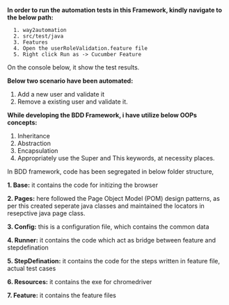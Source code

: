 **In order to run the automation tests in this Framework, kindly navigate to the below path:**


      1. way2automation
      2. src/test/java
      3. Features
      4. Open the userRoleValidation.feature file
      5. Right click Run as -> Cucumber Feature

On the console below, it show the test results.

**Below two scenario have been automated:**
   1. Add a new user and validate it
   2. Remove a existing user and validate it.
  
**While developing the BDD Framework, i have utilize below OOPs concepts:**
   1. Inheritance
   2. Abstraction
   3. Encapsulation
   4. Appropriately use the Super and This keywords, at necessity places.
  
In BDD framework, code has been segregated in below folder structure,


  **1. Base:** it contains the code for initizing the browser
  
  **2. Pages:** here followed the Page Object Model (POM) design patterns, as per this created seperate java classes and maintained the locators in resepctive java page class.
  
  **3. Config:** this is a configuration file, which contains the common data
  
  **4. Runner:** it contains the code which act as bridge between feature and stepdefination
  
  **5. StepDefination:** it contains the code for the steps written in feature file, actual test cases
  
  **6. Resources:** it contains the exe for chromedriver
  
  **7. Feature:** it contains the feature files
   
